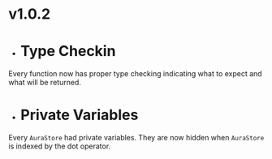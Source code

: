 # v1.0.2

- # Type Checkin

Every function now has proper type checking indicating what to expect and what will be returned.

- # Private Variables

Every ```AuraStore``` had private variables. They are now hidden when ```AuraStore``` is indexed by the dot operator.